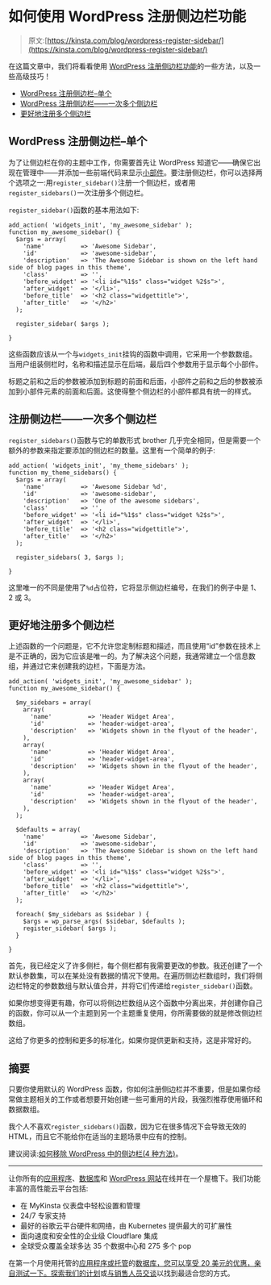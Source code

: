 # 如何使用 WordPress 注册侧边栏功能

> 原文:[https://kinsta.com/blog/wordpress-register-sidebar/](https://kinsta.com/blog/wordpress-register-sidebar/)

在这篇文章中，我们将看看使用 [WordPress 注册侧边栏功能](https://developer.wordpress.org/reference/functions/register_sidebar/)的一些方法，以及一些高级技巧！

*   [WordPress 注册侧边栏–单个](#wordpress-register-sidebar-single)
*   [WordPress 注册侧边栏——一次多个侧边栏](#wordpress-register-sidebar-multiple)
*   [更好地注册多个侧边栏](#multiple-sidebars-better)

## WordPress 注册侧边栏–单个

为了让侧边栏在你的主题中工作，你需要首先让 WordPress 知道它——确保它出现在管理中——并添加一些前端代码来显示[小部件](https://kinsta.com/blog/wordpress-widgets/)。要注册侧边栏，你可以选择两个选项之一:用`register_sidebar()`注册一个侧边栏，或者用`register_sidebars()`一次注册多个侧边栏。

`register_sidebar()`函数的基本用法如下:

```
add_action( 'widgets_init', 'my_awesome_sidebar' );
function my_awesome_sidebar() {
  $args = array(
    'name'          => 'Awesome Sidebar',
    'id'            => 'awesome-sidebar',
    'description'   => 'The Awesome Sidebar is shown on the left hand side of blog pages in this theme',
    'class'         => '',
    'before_widget' => '<li id="%1$s" class="widget %2$s">',
    'after_widget'  => '</li>',
    'before_title'  => '<h2 class="widgettitle">',
    'after_title'   => '</h2>' 
  );

  register_sidebar( $args );

}
```

这些函数应该从一个与`widgets_init`挂钩的函数中调用，它采用一个参数数组。当用户组装侧栏时，名称和描述显示在后端，最后四个参数用于显示每个小部件。

标题之前和之后的参数被添加到标题的前面和后面，小部件之前和之后的参数被添加到小部件元素的前面和后面。这使得整个侧边栏的小部件都具有统一的样式。

## 注册侧边栏——一次多个侧边栏

`register_sidebars()`函数与它的单数形式 brother 几乎完全相同，但是需要一个额外的参数来指定要添加的侧边栏的数量。这里有一个简单的例子:

```
add_action( 'widgets_init', 'my_theme_sidebars' );
function my_theme_sidebars() {
  $args = array(
    'name'          => 'Awesome Sidebar %d',
    'id'            => 'awesome-sidebar',
    'description'   => 'One of the awesome sidebars',
    'class'         => '',
    'before_widget' => '<li id="%1$s" class="widget %2$s">',
    'after_widget'  => '</li>',
    'before_title'  => '<h2 class="widgettitle">',
    'after_title'   => '</h2>' 
  );

  register_sidebars( 3, $args );

}
```

这里唯一的不同是使用了`%d`占位符，它将显示侧边栏编号，在我们的例子中是 1、2 或 3。

## 更好地注册多个侧边栏

上述函数的一个问题是，它不允许您定制标题和描述，而且使用“id”参数在技术上是不正确的，因为它应该是唯一的。为了解决这个问题，我通常建立一个信息数组，并通过它来创建我的边栏，下面是方法。

```
add_action( 'widgets_init', 'my_awesome_sidebar' );
function my_awesome_sidebar() {

  $my_sidebars = array(
    array(
      'name'          => 'Header Widget Area',
      'id'            => 'header-widget-area',
      'description'   => 'Widgets shown in the flyout of the header',
    ),
    array(
      'name'          => 'Header Widget Area',
      'id'            => 'header-widget-area',
      'description'   => 'Widgets shown in the flyout of the header',
    ),
    array(
      'name'          => 'Header Widget Area',
      'id'            => 'header-widget-area',
      'description'   => 'Widgets shown in the flyout of the header',
    ),  
  );

  $defaults = array(
    'name'          => 'Awesome Sidebar',
    'id'            => 'awesome-sidebar',
    'description'   => 'The Awesome Sidebar is shown on the left hand side of blog pages in this theme',
    'class'         => '',
    'before_widget' => '<li id="%1$s" class="widget %2$s">',
    'after_widget'  => '</li>',
    'before_title'  => '<h2 class="widgettitle">',
    'after_title'   => '</h2>' 
  );

  foreach( $my_sidebars as $sidebar ) {
    $args = wp_parse_args( $sidebar, $defaults );
    register_sidebar( $args );
  }

}
```

首先，我已经定义了许多侧栏，每个侧栏都有我需要更改的参数。我还创建了一个默认参数集，可以在某处没有数据的情况下使用。在遍历侧边栏数组时，我们将侧边栏特定的参数数组与默认值合并，并将它们传递给`register_sidebar()`函数。

如果你想变得更有趣，你可以将侧边栏数组从这个函数中分离出来，并创建你自己的函数，你可以从一个主题到另一个主题重复使用，你所需要做的就是修改侧边栏数组。

这给了你更多的控制和更多的标准化，如果你提供更新和支持，这是非常好的。

## 摘要

只要你使用默认的 WordPress 函数，你如何注册侧边栏并不重要，但是如果你经常做主题相关的工作或者想要开始创建一些可重用的片段，我强烈推荐使用循环和数据数组。

我个人不喜欢`register_sidebars()`函数，因为它在很多情况下会导致无效的 HTML，而且它不能给你在适当的主题场景中应有的控制。

建议阅读:[如何移除 WordPress 中的侧边栏(4 种方法)](https://kinsta.com/knowledgebase/remove-sidebar-wordpress/)。

* * *

让你所有的[应用程序](https://kinsta.com/application-hosting/)、[数据库](https://kinsta.com/database-hosting/)和 [WordPress 网站](https://kinsta.com/wordpress-hosting/)在线并在一个屋檐下。我们功能丰富的高性能云平台包括:

*   在 MyKinsta 仪表盘中轻松设置和管理
*   24/7 专家支持
*   最好的谷歌云平台硬件和网络，由 Kubernetes 提供最大的可扩展性
*   面向速度和安全性的企业级 Cloudflare 集成
*   全球受众覆盖全球多达 35 个数据中心和 275 多个 pop

在第一个月使用托管的[应用程序或托管](https://kinsta.com/application-hosting/)的[数据库，您可以享受 20 美元的优惠，亲自测试一下。探索我们的](https://kinsta.com/database-hosting/)[计划](https://kinsta.com/plans/)或[与销售人员交谈](https://kinsta.com/contact-us/)以找到最适合您的方式。